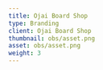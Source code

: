 ```yaml
---
title: Ojai Board Shop
type: Branding
client: Ojai Board Shop
thumbnail: obs/asset.png
asset: obs/asset.png
weight: 3
---
```

